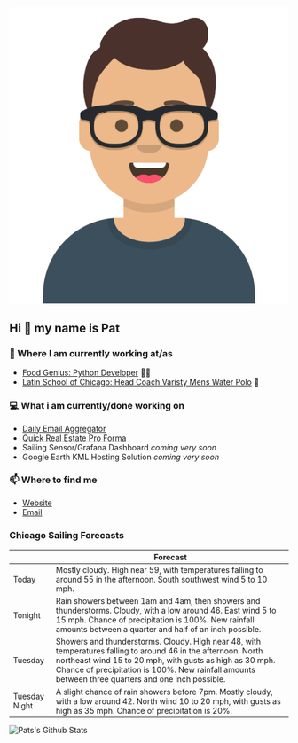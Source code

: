 [![Social banner for p-j-falconer](https://raw.githubusercontent.com/P-J-FALCONER/P-J-FALCONER/master/assets/avataaars.svg)](https://patfalconer.com/)
## Hi :wave: my name is Pat

### 💼 Where I am currently working at/as
- [Food Genius: Python Developer](https://getfoodgenius.com/) 🍔🐍
- [Latin School of Chicago: Head Coach Varisty Mens Water Polo](https://www.latinschool.org/) 🤽


### 💻 What i am currently/done working on
 - [Daily Email Aggregator](https://github.com/P-J-FALCONER/dott_daily_mail)
 - [Quick Real Estate Pro Forma](https://github.com/P-J-FALCONER/henry)
 - Sailing Sensor/Grafana Dashboard *coming very soon*
 - Google Earth KML Hosting Solution *coming very soon*

### 📫 Where to find me
 - [Website](https://patfalconer.com/)
 - [Email](mailto:patrick.j.falconer@gmail.com)


### Chicago Sailing Forecasts
|   | Forecast  |
|---|---|
| Today | Mostly cloudy. High near 59, with temperatures falling to around 55 in the afternoon. South southwest wind 5 to 10 mph. |
| Tonight | Rain showers between 1am and 4am, then showers and thunderstorms. Cloudy, with a low around 46. East wind 5 to 15 mph. Chance of precipitation is 100%. New rainfall amounts between a quarter and half of an inch possible. |
| Tuesday | Showers and thunderstorms. Cloudy. High near 48, with temperatures falling to around 46 in the afternoon. North northeast wind 15 to 20 mph, with gusts as high as 30 mph. Chance of precipitation is 100%. New rainfall amounts between three quarters and one inch possible. |
| Tuesday Night | A slight chance of rain showers before 7pm. Mostly cloudy, with a low around 42. North wind 10 to 20 mph, with gusts as high as 35 mph. Chance of precipitation is 20%. |

![Pats's Github Stats](https://github-readme-stats.vercel.app/api?username=p-j-falconer&show_icons=true&theme=radical)
